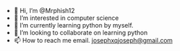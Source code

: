 - 👋 Hi, I’m @Mrphish12
- 👀 I’m interested in computer science 
- 🌱 I’m currently learning python by myself. 
- 💞️ I’m looking to collaborate on learning python
- 📫 How to reach me email. josephxqjoseph@gmail.com

<!---
Mrphish12/Mrphish12 is a ✨ special ✨ repository because its `README.md` (this file) appears on your GitHub profile.
You can click the Preview link to take a look at your changes.
--->
